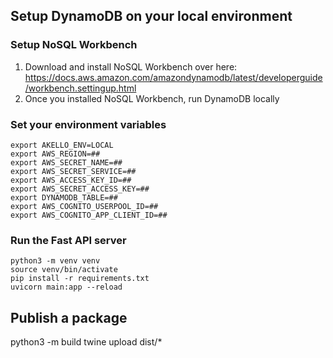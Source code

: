 
## Setup DynamoDB on your local environment

### Setup NoSQL Workbench
1. Download and install NoSQL Workbench over here: https://docs.aws.amazon.com/amazondynamodb/latest/developerguide/workbench.settingup.html
2. Once you installed NoSQL Workbench, run DynamoDB locally

### Set your environment variables
```commandline
export AKELLO_ENV=LOCAL
export AWS_REGION=## 
export AWS_SECRET_NAME=##  
export AWS_SECRET_SERVICE=##
export AWS_ACCESS_KEY_ID=##
export AWS_SECRET_ACCESS_KEY=##
export DYNAMODB_TABLE=##
export AWS_COGNITO_USERPOOL_ID=##
export AWS_COGNITO_APP_CLIENT_ID=##
```

### Run the Fast API server

```commandline
python3 -m venv venv 
source venv/bin/activate
pip install -r requirements.txt
uvicorn main:app --reload
```


## Publish a package
python3 -m build
twine upload dist/*
